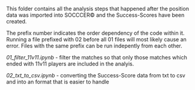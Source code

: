 This folder contains all the analysis steps that happened after the position data was imported into SOCCCER© and the Success-Scores have been created. <br>

The prefix number indicates the order dependency of the code within it. Running a file prefixed with 02 before all 01 files will most likely cause an error. Files with the same prefix can be run indepently from each other. <br>

*01_filter_11v11.ipynb* - filter the matches so that only those matches which ended with 11v11 players are included in the analyis. <br>

*02_txt_to_csv.ipynb* - converting the Success-Score data from txt to csv and into an format that is easier to handle <br>

